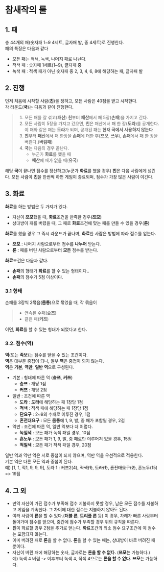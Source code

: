 # 참새작의 룰

## 1. 패
총 44개의 패(숫자패 1~9 4세트, 글자패 발, 중 4세트)로 진행한다.  
패의 특징은 다음과 같다
* 모든 패는 적색, 녹색, 나머지 패로 나뉜다.
* 적색 패 : 숫자패 1세트(1~9), 글자패 중
* 녹색 패 : 적색 패가 아닌 숫자패 중 2, 3, 4, 6, 8에 해당하는 패, 글자패 발

## 2. 진행
먼저 처음에 시작할 사람(**친**)을 정하고, 모든 사람은 40점을 받고 시작한다.  
각 라운드(**국**)는 다음과 같이 진행한다.
> 1. 모든 패를 잘 섞고(**패산**) **친**부터 **패산**에서 패 5장(**손패**)을 가지고 간다.
> 2. 모든 사람이 5장을 가지고 갔으면, **친**은 패산에서 패 한 장(**도라**)를 공개한다.
이 패와 같은 패는 **도라**가 되며, 공개된 패는 **현재 국에서 사용하지 않는다**
> 3. **친**부터 **패산**에서 패 한장을 **손패**에 더한 후(**쯔모**, **쓰무**), **손패**에서 패 한 장을 버린다.(**버림패**)
> 4. **국**는 다음의 경우 끝난다.  
>     * 누군가 **화료**를 했을 때
>     * **패산**에 패가 없을 때(**유국**)

해당 **국**이 끝나면 점수를 정산하고(누군가 **화료**를 했을 경우) **친**은 다음 사람에게 넘긴다.
모든 사람이 **친**을 한번씩 하면 게임이 종료되며, 점수가 가장 많은 사람이 이긴다.

## 3. 화료
**화료**를 하는 방법은 두 가지가 있다.
* 자신이 **쯔모**했을 때, **화료**조건을 만족한 경우(**쯔모**)
* 상대방이 패를 버렸을 때, 그 패로 **화료**조건에 맞는 패를 만들 수 있을 경우(**론**)

**화료**를 했을 경우 그 즉시 라운드가 끝나며, **화료**한 사람은 방법에 따라 점수를 얻는다.
* **쯔모** : 나머지 사람으로부터 점수를 **나누어** 받는다.
* **론** : 패를 버린 사람으로부터 **모든** 점수를 받는다.

**화료**조건은 다음과 같다.
* **손패**의 형태가 **화료**를 할 수 있는 형태이다..
* **손패**의 점수가 5점 이상이다.

### 3.1 형태
손패를 3장씩 2묶음(**몸통**)으로 묶었을 때, 각 묶음이
> * 연속된 수패(**슌쯔**)
> * 같은 패(**커쯔**)

이면, **화료**를 할 수 있는 형태가 되었다고 한다.

### 3.2. 점수(**역**)
**역**(또는 **족보**)는 점수를 얻을 수 있는 조건이다.  
**역**은 대부분 중첩이 되나, 일부 **역**은 중첩이 되지 않는다.  
**역**은 **기본**, **역만**, **일반** **역**으로 구성된다.
* 기본 : 형태에 따른 역 (**슌쯔**, **커쯔**)
  * **슌쯔** : 개당 1점
  * **커쯔** : 개당 2점
* 일반 : 조건에 따른 역
  * **도라** : **도라**에 해당하는 패 1장당 1점
  * **적색** : 적색 패에 해당하는 패 1장당 1점
  * **단요구** : 2~9의 수패로 이루진 경우, 1점
  * **혼전대요구** : 모든 **몸통**에 1, 9, 발, 중 패가 포함될 경우, 2점
* 역만 : 조건에 따른 역, 일반 역보다 더 어렵다.
  * **녹일색** : 모든 패가 녹색 패일 경우, 10점
  * **혼노두** : 모든 패가 1, 9, 발, 중 패로만 이루어져 있을 경우, 15점
  * **적일색** : 모든 패가 적색 패일 경우, 20점

일반 역과 역만 역은 서로 중첩이 되지 않으며, 역만 역을 우선적으로 적용한다.  
기본 역은 다른 모든 역과 중첩이 된다.  
예) [1, 1, 적1, 9, 9, 9], 도라 1 : 커쯔2(4), ~~적색(1)~~, ~~도라(1)~~, ~~혼전대요구(2)~~, 혼노두(15) => 19점

## 4. 그 외
* 만약 자신이 가진 점수가 부족해 점수 지불하지 못할 경우, 남은 모든 점수를 지불하고 게임을 계속한다. 그 차이에 대한 점수는 지불하지 않아도 된다.
* 여러 사람이 **론**을 할 수 있다.(**더블 론**, **트리플 론** 등) 이 경우, 차례가 빠른 사람부터 돌아가며 점수를 얻으며, 중간에 점수가 부족할 경우 위의 규칙을 따른다.
* **친**이 화료할 경우 2점을 추가로 얻는다. **화료**조건의 최소 점수 요구조건에 이 점수는 포함되지 않는다.
* 이미 버려진 패로 **론**을 할 수 없다. **론**을 할 수 있는 패는, 상대방이 바로 버려진 패 뿐이다.
* 자신이 버린 패에 해당하는 숫자, 글자로는 **론을 할 수 없다**.
  (**쯔모**는 가능하다.)  
예) 녹색 4 버림 -> 이후부터 녹색 4, 적색 4으로는 **론을 할 수 없다**. **쯔모**는 가능하다.

